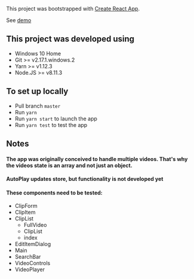 This project was bootstrapped with [Create React App](https://github.com/facebook/create-react-app).

See [demo](http://ogomez93.github.io/react_video_slicer)

## This project was developed using

- Windows 10 Home
- Git >= v2.17.1.windows.2
- Yarn >= v1.12.3
- Node.JS >= v8.11.3

## To set up locally

- Pull branch `master`
- Run `yarn`
- Run `yarn start` to launch the app
- Run `yarn test` to test the app

## Notes

#### The app was originally conceived to handle multiple videos. That's why the videos state is an array and not just an object.

#### AutoPlay updates store, but functionality is not developed yet

#### These components need to be tested:
- ClipForm
- ClipItem
- ClipList
  - FullVideo
  - ClipList
  - index
- EditItemDialog
- Main
- SearchBar
- VideoControls
- VideoPlayer 
